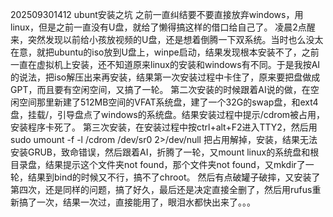 202509301412
ubunt安装之坑
之前一直纠结要不要直接放弃windows，用linux，但是之前一直没有U盘，就给了懒得搞这样的借口给自己了。
凌晨2点醒来，突然发现以前给小孩放视频的U盘，还是想着倒腾一下双系统。当时也么没太在意，就把ubuntu的iso放到U盘上，winpe启动，结果发现根本安装不了，之前一直在虚拟机上安装，还不知道原来linux的安装和windows有不同。于是我按AI的说法，把iso解压出来再安装，结果第一次安装过程中卡住了，原来要把盘做成GPT，而且要有空闲空间，又搞了一轮。
第二次安装的时候跟着AI说的做，在空闲空间那里新建了512MB空间的VFAT系统盘，建了一个32G的swap盘，和ext4盘，挂载/，引导盘点了windows的系统盘。结果安装过程中提示/cdrom被占用，安装程序卡死了。
第三次安装，在安装过程中按ctrl+alt+F2进入TTY2，然后用 sudo umount -f -l /cdrom /dev/sr0 2>/dev/null 把占用解掉，安装，结果无法安装GRUB，致命错误，然后跟着AI，折腾了一轮，又mount linux的系统盘和根目录盘，结果提示这个文件夹not found，那个文件夹not found，又mkdir了一轮，结果到bind的时候又不行，搞不了chroot。
然后有点破罐子破摔，又安装了第四次，还是同样的问题，搞了好久，最后还是决定直接全删了，然后用rufus重新搞了一次，结果一次过，直接能用了，眼泪水都快出来了。。。